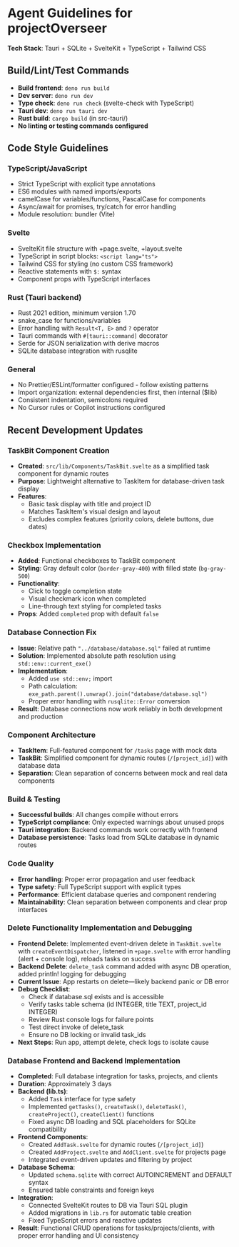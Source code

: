 # Agent Guidelines for projectOverseer

**Tech Stack**: Tauri + SQLite + SvelteKit + TypeScript + Tailwind CSS

## Build/Lint/Test Commands

- **Build frontend**: `deno run build`
- **Dev server**: `deno run dev`
- **Type check**: `deno run check` (svelte-check with TypeScript)
- **Tauri dev**: `deno run tauri dev`
- **Rust build**: `cargo build` (in src-tauri/)
- **No linting or testing commands configured**

## Code Style Guidelines

### TypeScript/JavaScript

- Strict TypeScript with explicit type annotations
- ES6 modules with named imports/exports
- camelCase for variables/functions, PascalCase for components
- Async/await for promises, try/catch for error handling
- Module resolution: bundler (Vite)

### Svelte

- SvelteKit file structure with +page.svelte, +layout.svelte
- TypeScript in script blocks: `<script lang="ts">`
- Tailwind CSS for styling (no custom CSS framework)
- Reactive statements with `$:` syntax
- Component props with TypeScript interfaces

### Rust (Tauri backend)

- Rust 2021 edition, minimum version 1.70
- snake_case for functions/variables
- Error handling with `Result<T, E>` and `?` operator
- Tauri commands with `#[tauri::command]` decorator
- Serde for JSON serialization with derive macros
- SQLite database integration with rusqlite

### General

- No Prettier/ESLint/formatter configured - follow existing patterns
- Import organization: external dependencies first, then internal ($lib)
- Consistent indentation, semicolons required
- No Cursor rules or Copilot instructions configured

## Recent Development Updates

### TaskBit Component Creation
- **Created**: `src/lib/Components/TaskBit.svelte` as a simplified task component for dynamic routes
- **Purpose**: Lightweight alternative to TaskItem for database-driven task display
- **Features**:
  - Basic task display with title and project ID
  - Matches TaskItem's visual design and layout
  - Excludes complex features (priority colors, delete buttons, due dates)

### Checkbox Implementation
- **Added**: Functional checkboxes to TaskBit component
- **Styling**: Gray default color (`border-gray-400`) with filled state (`bg-gray-500`)
- **Functionality**:
  - Click to toggle completion state
  - Visual checkmark icon when completed
  - Line-through text styling for completed tasks
- **Props**: Added `completed` prop with default `false`

### Database Connection Fix
- **Issue**: Relative path `"../database/database.sql"` failed at runtime
- **Solution**: Implemented absolute path resolution using `std::env::current_exe()`
- **Implementation**:
  - Added `use std::env;` import
  - Path calculation: `exe_path.parent().unwrap().join("database/database.sql")`
  - Proper error handling with `rusqlite::Error` conversion
- **Result**: Database connections now work reliably in both development and production

### Component Architecture
- **TaskItem**: Full-featured component for `/tasks` page with mock data
- **TaskBit**: Simplified component for dynamic routes (`/[project_id]`) with database data
- **Separation**: Clean separation of concerns between mock and real data components

### Build & Testing
- **Successful builds**: All changes compile without errors
- **TypeScript compliance**: Only expected warnings about unused props
- **Tauri integration**: Backend commands work correctly with frontend
- **Database persistence**: Tasks load from SQLite database in dynamic routes

### Code Quality
- **Error handling**: Proper error propagation and user feedback
- **Type safety**: Full TypeScript support with explicit types
- **Performance**: Efficient database queries and component rendering
- **Maintainability**: Clean separation between components and clear prop interfaces

### Delete Functionality Implementation and Debugging
- **Frontend Delete**: Implemented event-driven delete in `TaskBit.svelte` with `createEventDispatcher`, listened in `+page.svelte` with error handling (alert + console log), reloads tasks on success
- **Backend Delete**: `delete_task` command added with async DB operation, added println! logging for debugging
- **Current Issue**: App restarts on delete—likely backend panic or DB error
- **Debug Checklist**:
  - Check if database.sql exists and is accessible
  - Verify tasks table schema (id INTEGER, title TEXT, project_id INTEGER)
  - Review Rust console logs for failure points
  - Test direct invoke of delete_task
  - Ensure no DB locking or invalid task_ids
- **Next Steps**: Run app, attempt delete, check logs to isolate cause

### Database Frontend and Backend Implementation
- **Completed**: Full database integration for tasks, projects, and clients
- **Duration**: Approximately 3 days
- **Backend (lib.ts)**:
  - Added `Task` interface for type safety
  - Implemented `getTasks()`, `createTask()`, `deleteTask()`, `createProject()`, `createClient()` functions
  - Fixed async DB loading and SQL placeholders for SQLite compatibility
- **Frontend Components**:
  - Created `AddTask.svelte` for dynamic routes (`/[project_id]`)
  - Created `AddProject.svelte` and `AddClient.svelte` for projects page
  - Integrated event-driven updates and filtering by project
- **Database Schema**:
  - Updated `schema.sqlite` with correct AUTOINCREMENT and DEFAULT syntax
  - Ensured table constraints and foreign keys
- **Integration**:
  - Connected SvelteKit routes to DB via Tauri SQL plugin
  - Added migrations in `lib.rs` for automatic table creation
  - Fixed TypeScript errors and reactive updates
- **Result**: Functional CRUD operations for tasks/projects/clients, with proper error handling and UI consistency
